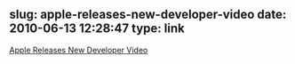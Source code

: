 slug: apple-releases-new-developer-video
date: 2010-06-13 12:28:47
type: link
---

[Apple Releases New Developer Video](http://www.macstories.net/news/apple-releases-new-developer-video/?utm_source=feedburner&utm_medium=feed&utm_campaign=Feed%3A+macstoriesnet+%28MacStories%29)
